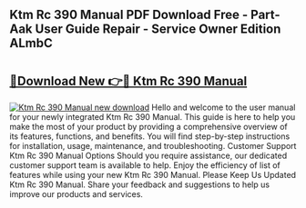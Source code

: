 ## Ktm Rc 390 Manual PDF Download Free - Part-Aak User Guide Repair - Service Owner Edition ALmbC

# <h2><a href="http://bc28712.oget.top/?id=Ktm+Rc+390+Manual">🔗Download New 👉🔴 Ktm Rc 390 Manual</a></h2>

[![Ktm Rc 390 Manual new download](https://i.imgur.com/5g1atiW.png)](http://bc28712.oget.top/?id=Ktm+Rc+390+Manual)
Hello and welcome to the user manual for your newly integrated Ktm Rc 390 Manual. This guide is here to help you make the most of your product by providing a comprehensive overview of its features, functions, and benefits. You will find step-by-step instructions for installation, usage, maintenance, and troubleshooting. Customer Support Ktm Rc 390 Manual Options Should you require assistance, our dedicated customer support team is available to help. Enjoy the efficiency of list of features while using your new Ktm Rc 390 Manual. Please Keep Us Updated Ktm Rc 390 Manual. Share your feedback and suggestions to help us improve our products and services.

